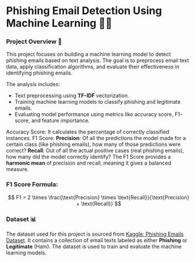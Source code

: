 # Phishing Email Detection Using Machine Learning 📧🔐

### Project Overview 🔭
This project focuses on building a machine learning model to detect phishing emails based on text analysis. The goal is to preprocess email text data, apply classification algorithms, and evaluate their effectiveness in identifying phishing emails. 

The analysis includes:
- Text preprocessing using **TF-IDF** vectorization.
- Training machine learning models to classify phishing and legitimate emails.
- Evaluating model performance using metrics like accuracy score, F1-score, and feature importance.

Accuracy Score: It calculates the percentage of correctly classified instances.
F1 Score: 
**Precision**: Of all the predictions the model made for a certain class (like phishing emails), how many of those predictions were correct?
**Recall**: Out of all the actual positive cases (real phishing emails), how many did the model correctly identify?
The F1 Score provides a **harmonic mean** of precision and recall, meaning it gives a balanced measure.
### F1 Score Formula:
$$
F1 = 2 \times \frac{\text{Precision} \times \text{Recall}}{\text{Precision} + \text{Recall}}
$$

### Dataset 📊
The dataset used for this project is sourced from [Kaggle: Phishing Emails Dataset](https://www.kaggle.com/datasets/subhajournal/phishingemails/data). It contains a collection of email texts labeled as either **Phishing** or **Legitimate** (Ham). The dataset is used to train and evaluate the machine learning models.

